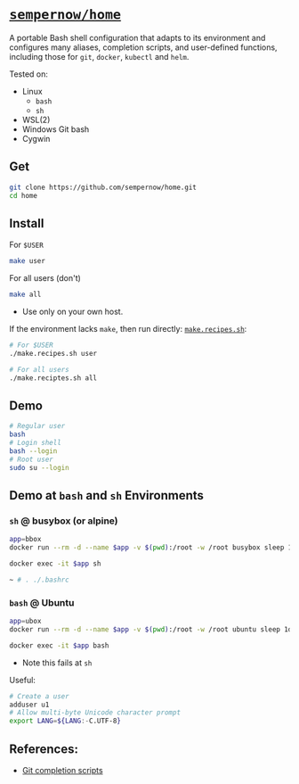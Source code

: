 # [`sempernow/home`](https://github.com/sempernow/home "GitHub.com") 

A portable Bash shell configuration that adapts to its environment 
and configures many aliases, completion scripts, and user-defined functions,
including those for `git`, `docker`, `kubectl` and `helm`.

Tested on:

- Linux
    - `bash`
    - `sh`
- WSL(2)
- Windows Git bash
- Cygwin

## Get

```bash
git clone https://github.com/sempernow/home.git
cd home
```

## Install

For `$USER`

```bash
make user
```

For all users (don't)

```bash
make all
```
- Use only on your own host.

If the environment lacks `make`, 
then run directly: [`make.recipes.sh`](make.recipes.sh):

```bash
# For $USER
./make.recipes.sh user

# For all users
./make.reciptes.sh all
```

## Demo 

```bash
# Regular user
bash
# Login shell
bash --login
# Root user
sudo su --login
```

## Demo at `bash` and `sh` Environments

### `sh` @ busybox (or alpine)

```bash
app=bbox
docker run --rm -d --name $app -v $(pwd):/root -w /root busybox sleep 1d
``` 

```bash
docker exec -it $app sh
```
```bash
~ # . ./.bashrc
```

### `bash` @ Ubuntu

```bash
app=ubox
docker run --rm -d --name $app -v $(pwd):/root -w /root ubuntu sleep 1d
```

```bash
docker exec -it $app bash
```
- Note this fails at `sh`

Useful:

```bash
# Create a user
adduser u1
# Allow multi-byte Unicode character prompt
export LANG=${LANG:-C.UTF-8}
```

## References:

- [Git completion scripts](https://github.com/git/git/tree/master/contrib/completion "github.com/git")


### &nbsp;

